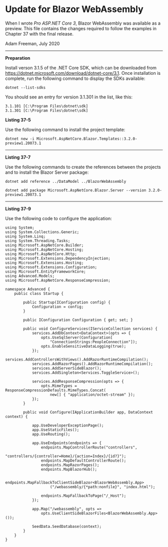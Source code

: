 # Update for Blazor WebAssembly

When I wrote *Pro ASP.NET Core 3*, Blazor WebAssembly was available as a preview. This file contains the changes required to follow the examples in Chapter 37 with the final release.

Adam Freeman, July 2020

---
**Preparation**

Install verson 3.1.5 of the .NET Core SDK, which can be downloaded from https://dotnet.microsoft.com/download/dotnet-core/3.1. Once installation is complete, run the following command to display the SDKs available:

    dotnet --list-sdks

You should see an entry for version 3.1.301 in the list, like this:

    3.1.101 [C:\Program Files\dotnet\sdk]
    3.1.301 [C:\Program Files\dotnet\sdk]

**Listing 37-5**

Use the following command to install the project template:

    dotnet new -i Microsoft.AspNetCore.Blazor.Templates::3.2.0-preview1.20073.1

***

**Listing 37-7**

Use the following commands to create the references between the projects and to install the Blazor Server package:

    dotnet add reference ../DataModel ../BlazorWebAssembly

    dotnet add package Microsoft.AspNetCore.Blazor.Server --version 3.2.0-preview1.20073.1

***

**Listing 37-9**

Use the following code to configure the application:

    using System;
    using System.Collections.Generic;
    using System.Linq;
    using System.Threading.Tasks;
    using Microsoft.AspNetCore.Builder;
    using Microsoft.AspNetCore.Hosting;
    using Microsoft.AspNetCore.Http;
    using Microsoft.Extensions.DependencyInjection;
    using Microsoft.Extensions.Hosting;
    using Microsoft.Extensions.Configuration;
    using Microsoft.EntityFrameworkCore;
    using Advanced.Models;
    using Microsoft.AspNetCore.ResponseCompression;

    namespace Advanced {
        public class Startup {

            public Startup(IConfiguration config) {
                Configuration = config;
            }

            public IConfiguration Configuration { get; set; }

            public void ConfigureServices(IServiceCollection services) {
                services.AddDbContext<DataContext>(opts => {
                    opts.UseSqlServer(Configuration[
                        "ConnectionStrings:PeopleConnection"]);
                    opts.EnableSensitiveDataLogging(true);
                });
                services.AddControllersWithViews().AddRazorRuntimeCompilation();
                services.AddRazorPages().AddRazorRuntimeCompilation();
                services.AddServerSideBlazor();
                services.AddSingleton<Services.ToggleService>();

                services.AddResponseCompression(opts => {
                    opts.MimeTypes = ResponseCompressionDefaults.MimeTypes.Concat(
                        new[] { "application/octet-stream" });
                });            
            }

            public void Configure(IApplicationBuilder app, DataContext context) {

                app.UseDeveloperExceptionPage();
                app.UseStaticFiles();
                app.UseRouting();

                app.UseEndpoints(endpoints => {
                    endpoints.MapControllerRoute("controllers",
                        "controllers/{controller=Home}/{action=Index}/{id?}");
                    endpoints.MapDefaultControllerRoute();
                    endpoints.MapRazorPages();
                    endpoints.MapBlazorHub();

                    endpoints.MapFallbackToClientSideBlazor<BlazorWebAssembly.App>
                        ("/webassembly/{*path:nonfile}", "index.html");                

                    endpoints.MapFallbackToPage("/_Host");
                });

                app.Map("/webassembly", opts =>
                    opts.UseClientSideBlazorFiles<BlazorWebAssembly.App>());

                SeedData.SeedDatabase(context);
            }
        }
    }
